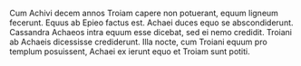 Cum Achivi decem annos Troiam capere non potuerant, equum ligneum fecerunt.
Equus ab Epieo factus est.
Achaei duces equo se abscondiderunt.
Cassandra Achaeos intra equum esse dicebat, sed ei nemo credidit.
Troiani ab Achaeis dicessisse crediderunt.
Illa nocte, cum Troiani equum pro templum posuissent, Achaei ex ierunt equo et Troiam sunt potiti.

